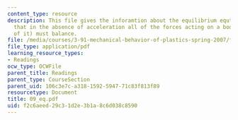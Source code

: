 ```yaml
---
content_type: resource
description: This file gives the inforamtion about the equilibrium equtions, stating
  that in the absence of acceleration all of the forces acting on a body (or a piece
  of it) must balance.
file: /media/courses/3-91-mechanical-behavior-of-plastics-spring-2007/f2c6aeed29c31d2e3b1a8c6d038c8590_09_eq.pdf
file_type: application/pdf
learning_resource_types:
- Readings
ocw_type: OCWFile
parent_title: Readings
parent_type: CourseSection
parent_uid: 106c3e7c-a318-1592-5947-71c83f813f89
resourcetype: Document
title: 09_eq.pdf
uid: f2c6aeed-29c3-1d2e-3b1a-8c6d038c8590
---
```

